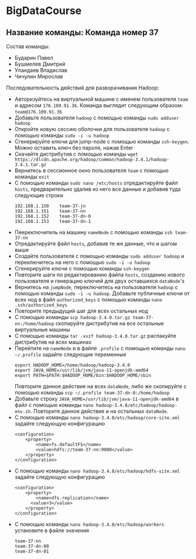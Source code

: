 # BigDataCourse

## Название команды: Команда номер 37

Состав команды:
* Бударин Павел
* Бушмелев Дмитрий
* Уландаев Владислав
* Чичулин Мирослав

Последовательность действий для разворачивания Hadoop:
* Авторизуйтесь на виртуальной машине с именем пользователя `team` и адресом `176.109.91.36`. Команда выглядит следующим образом: `team@176.109.91.36`
* Добавьте пользователя `hadoop` с помощью команды `sudo adduser hadoop`
* Откройте новую сессию оболочки для пользователя `hadoop` с помощью команды `sudo -i -u hadoop`
* Сгенерируйте ключи для jump-node с помощью команды `ssh-keygen`. Можно оставить ключ без пароля, нажав Enter
* Скачайте дистрибутив с помощью команды `wget https://dlcdn.apache.org/hadoop/common/hadoop-3.4.1/hadoop-3.4.1.tar.gz`
* Вернитесь в сессионное окно пользователя `team` с помощью команды `exit`
* С помощью команды `sudo nano /etc/hosts` отредактируйте файл `hosts`, предварительно удалив из него все данные и добавив туда следующие строки
  ```
  192.168.1.150    team-37-jn
  192.168.1.151    team-37-nn
  192.168.1.152    team-37-dn-0
  192.168.1.153    team-37-dn-1
  ```
* Пеереключитель на машину `nameNode` с помощью команды `ssh team-37-nn`
* Отредактируйте файл `hosts`, добавив те же данные, что и шагом выше
* Создайте пользователя с помощью команды `sudo adduser hadoop` и переключитесь на него с помощью `sudo -i -u hadoop`
* Сгенерируйте ключи с помощью команды `ssh-keygen`
* Повторите шаги по редактированию файла `hosts`, созданию нового пользователя и генерацию ключей для двух оставшихся `dataNode`'s
* Вернитесь на `jumpNode`, переключитесь на пользователя `hadoop` с помощью команды `sudo -i -u hadoop`. Добавьте публичные ключи от всех нод в файл `authorized_keys` с помощью команды `nano .ssh/authorized_keys`
* Повторите предыдущий шаг для всех остальных нод
* С помощью команды `scp hadoop-3.4.0.tar.gz team-37-nn:/home/hadoop` скопируйте дистрибутив на все остальные виртуальные машины
* С  помощью команды `tar -xvzf hadoop-3.4.0.tar.gz` распакуйте дистрибутив на всех машинах
* Перейтите на `nameNode` и в файле `.profile` с помощью команды `nano ~/.profile` задайте следующие переменные
  ```
  export HADOOP_HOME=/home/hadoop/hadoop-3.4.0
  export JAVA_HOME=/usr/lib/jvm/java-11-openjdk-amd64
  export PATH=$PATH:$HADOOP_HOME/bin:$HADOOP_HOME/sbin
  ```
  Повторите данное действие на всех `dataNode`, либо же скопируйте с помощью команды `scp ~/.profile team-37-dn-0:/home/hadoop`
* Добавьте строку `JAVA_HOME=/usr/lib/jvm/java-11-openjdk-amd64` в файл с помощью команды `nano hadoop-3.4.0/etc/hadoop/hadoop-env.sh`. Повторите данное действие и на остальных `dataNode`.
* С помощью команды `nano hadoop-3.4.0/etc/hadoop/core-site.xml` задайте следующую конфигурацию
  ```
  <configuration>
      <property>
          <name>fs.defaultFS</name>
          <value>hdfs://team-37-nn:9000</value>
      </property>
  </configuration>
  ```
* С помощью команды `nano hadoop-3.4.0/etc/hadoop/hdfs-site.xml` задайте следующую конфигурацию
  ```
  <configuration>
      <property>
          <name>dfs.replication</name>
        <value>3</value>
      </property>
  </configuration>
  ```
* С помощью команды `nano hadoop-3.4.0/etc/hadoop/workers` установите в файле значения
  ```
  team-37-nn
  team-37-dn-00
  team-37-dn-01
  ```
